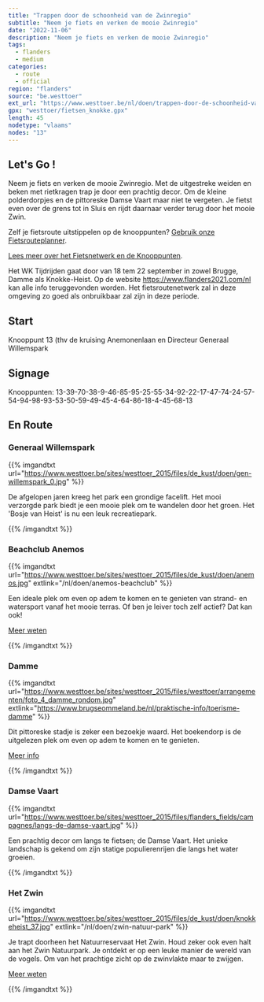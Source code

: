 ```yaml
---
title: "Trappen door de schoonheid van de Zwinregio"
subtitle: "Neem je fiets en verken de mooie Zwinregio"
date: "2022-11-06"
description: "Neem je fiets en verken de mooie Zwinregio" 
tags:
  - flanders
  - medium
categories: 
  - route
  - official
region: "flanders"
source: "be.westtoer"
ext_url: "https://www.westtoer.be/nl/doen/trappen-door-de-schoonheid-van-de-zwinregio"
gpx: "westtoer/fietsen_knokke.gpx"
length: 45
nodetype: "vlaams"
nodes: "13"
---
```


## Let's Go !

Neem je fiets en verken de mooie Zwinregio. Met de uitgestreke weiden en beken met rietkragen trap je door een prachtig decor. Om de kleine polderdorpjes en de pittoreske Damse Vaart maar niet te vergeten. Je fietst even over de grens tot in Sluis en rijdt daarnaar verder terug door het mooie Zwin.

Zelf je fietsroute uitstippelen op de knooppunten? [Gebruik onze Fietsrouteplanner](http://www.westtoer.be/nl/fietsrouteplanner).

[Lees meer over het Fietsnetwerk en de Knooppunten](http://www.westtoer.be/nl/inspiratie/fietsnetwerk).

Het WK Tijdrijden gaat door van 18 tem 22 september in zowel Brugge, Damme als Knokke-Heist. Op de website https://www.flanders2021.com/nl kan alle info teruggevonden worden. Het fietsroutenetwerk zal in deze omgeving zo goed als onbruikbaar zal zijn in deze periode.

## Start 

Knooppunt 13 (thv de kruising Anemonenlaan en Directeur Generaal Willemspark

## Signage

Knooppunten: 13-39-70-38-9-46-85-95-25-55-34-92-22-17-47-74-24-57-54-94-98-93-53-50-59-49-45-4-64-86-18-4-45-68-13

## En Route

### Generaal Willemspark

{{% imgandtxt url="https://www.westtoer.be/sites/westtoer_2015/files/de_kust/doen/gen-willemspark_0.jpg" %}}

De afgelopen jaren kreeg het park een grondige facelift. Het mooi verzorgde park biedt je een mooie plek om te wandelen door het groen. Het 'Bosje van Heist' is nu een leuk recreatiepark.

{{% /imgandtxt %}}

### Beachclub Anemos

{{% imgandtxt url="https://www.westtoer.be/sites/westtoer_2015/files/de_kust/doen/anemos.jpg" extlink="/nl/doen/anemos-beachclub" %}}

Een ideale plek om even op adem te komen en te genieten van strand- en watersport vanaf het mooie terras. Of ben je leiver toch zelf actief? Dat kan ook!

[Meer weten](https://www.westtoer.be/nl/doen/anemos-beachclub)

{{% /imgandtxt %}}

### Damme

{{% imgandtxt url="https://www.westtoer.be/sites/westtoer_2015/files/westtoer/arrangementen/foto_4_damme_rondom.jpg" extlink="https://www.brugseommeland.be/nl/praktische-info/toerisme-damme" %}}

Dit pittoreske stadje is zeker een bezoekje waard. Het boekendorp is de uitgelezen plek om even op adem te komen en te genieten.

[Meer info](https://www.brugseommeland.be/nl/praktische-info/toerisme-damme)

{{% /imgandtxt %}}

### Damse Vaart

{{% imgandtxt url="https://www.westtoer.be/sites/westtoer_2015/files/flanders_fields/campagnes/langs-de-damse-vaart.jpg" %}}

Een prachtig decor om langs te fietsen; de Damse Vaart. Het unieke landschap is gekend om zijn statige populierenrijen die langs het water groeien.

{{% /imgandtxt %}}

### Het Zwin

{{% imgandtxt url="https://www.westtoer.be/sites/westtoer_2015/files/de_kust/doen/knokkeheist_37.jpg" extlink="/nl/doen/zwin-natuur-park" %}}

Je trapt doorheen het Natuurreservaat Het Zwin. Houd zeker ook even halt aan het Zwin Natuurpark. Je ontdekt er op een leuke manier de wereld van de vogels. Om van het prachtige zicht op de zwinvlakte maar te zwijgen.

[Meer weten](https://www.westtoer.be/nl/doen/zwin-natuur-park)

{{% /imgandtxt %}}